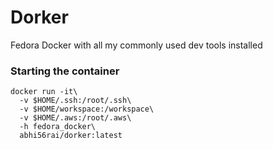 # Dorker
Fedora Docker with all my commonly used dev tools installed

### Starting the container

```
docker run -it\
  -v $HOME/.ssh:/root/.ssh\
  -v $HOME/workspace:/workspace\
  -v $HOME/.aws:/root/.aws\
  -h fedora_docker\
  abhi56rai/dorker:latest
```
